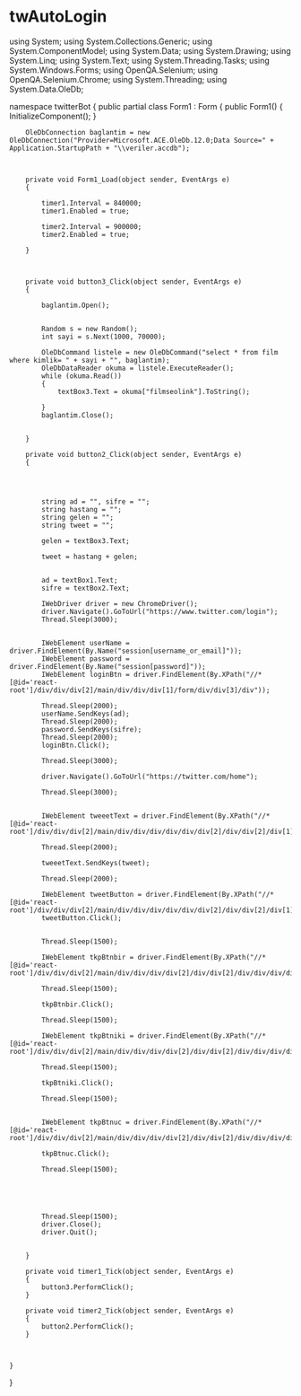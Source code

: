 # twAutoLogin


using System;
using System.Collections.Generic;
using System.ComponentModel;
using System.Data;
using System.Drawing;
using System.Linq;
using System.Text;
using System.Threading.Tasks;
using System.Windows.Forms;
using OpenQA.Selenium;
using OpenQA.Selenium.Chrome;
using System.Threading;
using System.Data.OleDb;

namespace twitterBot
{
    public partial class Form1 : Form
    {
        public Form1()
        {
            InitializeComponent();
        }

        OleDbConnection baglantim = new OleDbConnection("Provider=Microsoft.ACE.OleDb.12.0;Data Source=" + Application.StartupPath + "\\veriler.accdb");
           


        private void Form1_Load(object sender, EventArgs e)
        {

            timer1.Interval = 840000;
            timer1.Enabled = true;

            timer2.Interval = 900000;
            timer2.Enabled = true;

        }



        private void button3_Click(object sender, EventArgs e)
        {

            baglantim.Open();
   

            Random s = new Random();
            int sayi = s.Next(1000, 70000);

            OleDbCommand listele = new OleDbCommand("select * from film where kimlik= " + sayi + "", baglantim);
            OleDbDataReader okuma = listele.ExecuteReader();
            while (okuma.Read()) 
            {
                textBox3.Text = okuma["filmseolink"].ToString();

            }
            baglantim.Close();

          
        }

        private void button2_Click(object sender, EventArgs e)
        {

          


            string ad = "", sifre = "";
            string hastang = "";
            string gelen = "";
            string tweet = "";

            gelen = textBox3.Text;

            tweet = hastang + gelen;


            ad = textBox1.Text;
            sifre = textBox2.Text;

            IWebDriver driver = new ChromeDriver();
            driver.Navigate().GoToUrl("https://www.twitter.com/login");
            Thread.Sleep(3000);


            IWebElement userName = driver.FindElement(By.Name("session[username_or_email]"));
            IWebElement password = driver.FindElement(By.Name("session[password]"));
            IWebElement loginBtn = driver.FindElement(By.XPath("//*[@id='react-root']/div/div/div[2]/main/div/div/div[1]/form/div/div[3]/div"));

            Thread.Sleep(2000);
            userName.SendKeys(ad);
            Thread.Sleep(2000);
            password.SendKeys(sifre);
            Thread.Sleep(2000);
            loginBtn.Click();

            Thread.Sleep(3000);

            driver.Navigate().GoToUrl("https://twitter.com/home");

            Thread.Sleep(3000);


            IWebElement tweeetText = driver.FindElement(By.XPath("//*[@id='react-root']/div/div/div[2]/main/div/div/div/div/div/div[2]/div/div[2]/div[1]/div/div/div/div[2]/div[1]/div/div/div/div/div/div/div/div/div/div[1]/div/div/div/div[2]/div/div/div/div"));

            Thread.Sleep(2000);

            tweeetText.SendKeys(tweet);

            Thread.Sleep(2000);

            IWebElement tweetButton = driver.FindElement(By.XPath("//*[@id='react-root']/div/div/div[2]/main/div/div/div/div/div/div[2]/div/div[2]/div[1]/div/div/div/div[2]/div[4]/div/div/div[2]/div[3]/div"));
            tweetButton.Click();


            Thread.Sleep(1500);

            IWebElement tkpBtnbir = driver.FindElement(By.XPath("//*[@id='react-root']/div/div/div[2]/main/div/div/div/div[2]/div/div[2]/div/div/div/div[4]/aside/div[2]/div[1]/div/div[2]/div/div[2]/div"));

            Thread.Sleep(1500);

            tkpBtnbir.Click();

            Thread.Sleep(1500);

            IWebElement tkpBtniki = driver.FindElement(By.XPath("//*[@id='react-root']/div/div/div[2]/main/div/div/div/div[2]/div/div[2]/div/div/div/div[4]/aside/div[2]/div[2]/div/div[2]/div/div[2]/div"));

            Thread.Sleep(1500);

            tkpBtniki.Click();

            Thread.Sleep(1500);


            IWebElement tkpBtnuc = driver.FindElement(By.XPath("//*[@id='react-root']/div/div/div[2]/main/div/div/div/div[2]/div/div[2]/div/div/div/div[4]/aside/div[2]/div[3]/div/div[2]/div/div[2]/div"));

            tkpBtnuc.Click();

            Thread.Sleep(1500);

          

            

            Thread.Sleep(1500);
            driver.Close();
            driver.Quit();


        }

        private void timer1_Tick(object sender, EventArgs e)
        {
            button3.PerformClick();
        }

        private void timer2_Tick(object sender, EventArgs e)
        {
            button2.PerformClick();
        }



    }
}
